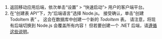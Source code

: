 
1. 返回移动应用后端，依次单击“设置” > “快速启动”> 用户的客户端平台。 
2. 在“创建表 API”下，为“后端语言”选择 Node.js。 接受确认，单击“创建 TodoItem 表” 。 这会在数据库中创建一个新的 *TodoItem* 表。 请注意，将现有后端切换到 Node.js 会覆盖所有内容！ 但若要创建一个 .NET 后端，请[遵循这些说明](../articles/app-service-mobile/app-service-mobile-dotnet-backend-how-to-use-server-sdk.md#create-app)。


